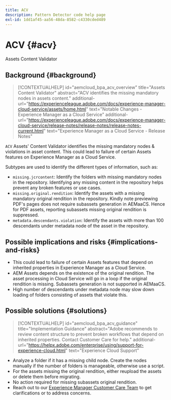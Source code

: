 ```yaml
---
title: ACV
description: Pattern Detector code help page
exl-id: 1dd1af45-aa56-48da-8582-c4330cded489
---
```

# ACV {#acv}

Assets Content Validator

## Background {#background}

>[!CONTEXTUALHELP]
>id="aemcloud_bpa_acv_overview"
>title="Assets Content Validator"
>abstract="ACV identifies the missing mandatory nodes in assets content."
>additional-url="https://experienceleague.adobe.com/docs/experience-manager-cloud-service/assets/home.html" text="Notable Changes - Experience Manager as a Cloud Service"
>additional-url="https://experienceleague.adobe.com/docs/experience-manager-cloud-service/release-notes/release-notes/release-notes-current.html" text="Experience Manager as a Cloud Service - Release Notes"

`ACV`  Assets' Content Validator identifies the missing mandatory nodes & violations in asset content. This could lead to failure of certain Assets features on Experience Manager as a Cloud Service.

Subtypes are used to identify the different types of information, such as:

* `missing.jcrcontent`: Identify the folders with missing mandatory nodes in the repository. Identifying any missing content in the repository helps prevent any broken features or use cases.
* `missing.original.rendition`: Identify the assets with a missing mandatory original rendition in the repository. Kindly note previewing PDF's pages does not require subassets generation in AEMaaCS. Hence for PDF assets, reporting subassets missing original rendition is suppressed.
* `metadata.descendants.violation`: Identify the assets with more than 100 descendants under metadata node of the asset in the repository.

## Possible implications and risks {#implications-and-risks}

* This could lead to failure of certain Assets features that depend on inherited properties in Experience Manager as a Cloud Service.
* AEM Assets depends on the existence of the original rendition. The asset processing in Cloud Service will go in a loop if the original rendition is missing. Subassets generation is not supported in AEMaaCS.
* High number of descendants under metadata node may slow down loading of folders consisting of assets that violate this.
 
## Possible solutions {#solutions}

>[!CONTEXTUALHELP]
>id="aemcloud_bpa_acv_guidance"
>title="Implementation Guidance"
>abstract="Adobe recommends to review content structure to prevent broken workflows that depend on inherited properties. Contact Customer Care for help."
>additional-url="https://helpx.adobe.com/enterprise/using/support-for-experience-cloud.html" text="Experience Cloud Support"

* Analyze a folder if it has a missing child node. Create the nodes manually if the number of folders is manageable, otherwise use a script.
* For the assets missing the original rendition, either reupload the assets or delete them before migrating. 
* No action required for missing subassets original rendition.
* Reach out to our [Experience Manager Customer Care Team](https://helpx.adobe.com/enterprise/using/support-for-experience-cloud.html) to get clarifications or to address concerns.
